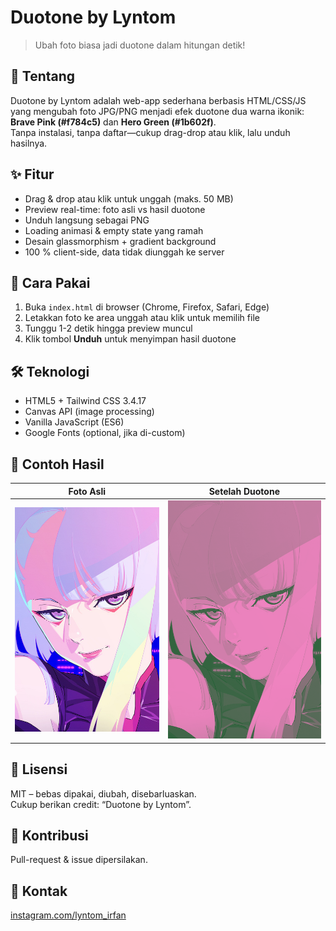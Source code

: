# Duotone by Lyntom 
> Ubah foto biasa jadi duotone dalam hitungan detik!

## 🎨 Tentang
Duotone by Lyntom adalah web-app sederhana berbasis HTML/CSS/JS yang mengubah foto JPG/PNG menjadi efek duotone dua warna ikonik: **Brave Pink (#f784c5)** dan **Hero Green (#1b602f)**.  
Tanpa instalasi, tanpa daftar—cukup drag-drop atau klik, lalu unduh hasilnya.

## ✨ Fitur
- Drag & drop atau klik untuk unggah (maks. 50 MB)  
- Preview real-time: foto asli vs hasil duotone  
- Unduh langsung sebagai PNG  
- Loading animasi & empty state yang ramah  
- Desain glassmorphism + gradient background  
- 100 % client-side, data tidak diunggah ke server

## 🚀 Cara Pakai
1. Buka `index.html` di browser (Chrome, Firefox, Safari, Edge)  
2. Letakkan foto ke area unggah atau klik untuk memilih file  
3. Tunggu 1-2 detik hingga preview muncul  
4. Klik tombol **Unduh** untuk menyimpan hasil duotone

## 🛠️ Teknologi
- HTML5 + Tailwind CSS 3.4.17  
- Canvas API (image processing)  
- Vanilla JavaScript (ES6)  
- Google Fonts (optional, jika di-custom)

## 📸 Contoh Hasil
| Foto Asli | Setelah Duotone |
|-----------|-----------------|
| ![before](demo/sebelum.jpg) | ![after](demo/sesudah.png) |

## 📜 Lisensi
MIT – bebas dipakai, diubah, disebarluaskan.  
Cukup berikan credit: “Duotone by Lyntom”.

## 🤝 Kontribusi
Pull-request & issue dipersilakan.  

## 📧 Kontak
[instagram.com/lyntom_irfan](https://instagram.com/lyntom_irfan)